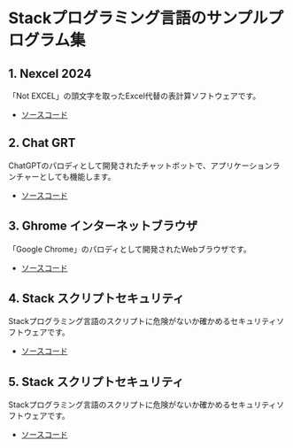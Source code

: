 # Stackプログラミング言語のサンプルプログラム集

## 1. Nexcel 2024
「Not EXCEL」の頭文字を取ったExcel代替の表計算ソフトウェアです。
- [ソースコード](examples/nexcel.stk)

## 2. Chat GRT
ChatGPTのパロディとして開発されたチャットボットで、アプリケーションランチャーとしても機能します。
- [ソースコード](examples/chat.stk)

## 3. Ghrome インターネットブラウザ
「Google Chrome」のパロディとして開発されたWebブラウザです。
 - [ソースコード](examples/ghrome.stk)

## 4. Stack スクリプトセキュリティ
Stackプログラミング言語のスクリプトに危険がないか確かめるセキュリティソフトウェアです。
 - [ソースコード](examples/security.stk)

## 5. Stack スクリプトセキュリティ
Stackプログラミング言語のスクリプトに危険がないか確かめるセキュリティソフトウェアです。
 - [ソースコード](examples/security.stk)